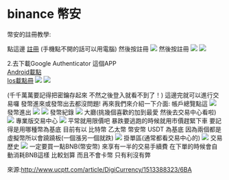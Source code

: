 # binance 幣安
幣安的註冊教學:

點這邊
<a href="https://www.binance.com/?ref=13190770" target="_blank">註冊</a>
(手機點不開的話可以用電腦)
然後按註冊
<img src="https://imgur.com/X8i9TcO.jpg" />
然後按註冊
<img src="https://imgur.com/KA36wBg.jpg" />
<img src="https://imgur.com/yFIFuPD.jpg" />

2.去下載Google Authenticator 這個APP<br />
<a href="https://goo.gl/Zaxm7t" target="_blank">Android載點</a> <br />
<a href="https://goo.gl/9xQzTZ" target="_blank">Ios載點冊</a> 
<img src="https://imgur.com/ddeEaIw.jpg" />
<img src="https://imgur.com/GCyztiU.jpg" />

(千千萬萬要記得把密鑰存起來 不然之後登入就看不到了！)
這邊完就可以進行交易囉 發幣進來或發幣出去都沒問題!
再來我們來介紹一下介面:
帳戶總覽點這
<img src="https://imgur.com/e1K088r.jpg" />
發幣進出
<img src="https://imgur.com/7UYLGLr.jpg" />
<img src="https://imgur.com/XgdRI05.jpg" />
發幣紀錄
<img src="https://imgur.com/WzayH4C.jpg" />
大廳(挑幾個喜歡的加到最愛 然後去交易中心看啦)
<img src="https://imgur.com/eppVP4E.jpg" />
專業版交易中心
<img src="https://imgur.com/bt30UuR.jpgg" />
平常就用限價吧
暴跌要逃跑的時候就用市價趕緊下車
要記得是用哪種幣為基底 目前有以 比特幣 乙太幣 幣安幣 USDT 為基底
因為兩個都是虛擬幣所以會蹺蹺板(一個漲另一個就跌)
<img src="https://imgur.com/GRPUKka.jpg" />
掛單區(通常都看交易中心的)
<img src="https://imgur.com/AXDtENQ.jpg" />
交易歷史
<img src="https://imgur.com/akbNGFu.jpg" />
一定要買一點BNB(幣安幣) 來享有一半的交易手續費 在下單的時候會自動消耗BNB這樣
比較划算 而且不會卡幣 只有利沒有弊

來源:http://www.ucptt.com/article/DigiCurrency/1513388323/6BA

